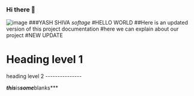 ### Hi there 👋
![image](https://github.com/Yashshiva75/Yashshiva75/assets/124360143/f8d40c92-c24a-4360-b842-ff702a7b85de)
###YASH SHIVA
*softage*
#HELLO WORLD
##Here is an updated version of this project documentation
#here we can explain about our project
#NEW UPDATE
<h1>Heading level 1</h1>
heading level 2
---------------

***this***is***some***blanks***



<!--
**Yashshiva75/Yashshiva75** is a ✨ _special_ ✨ repository because its `README.md` (this file) appears on your GitHub profile.

Here are some ideas to get you started:

- 🔭 I’m currently working on ...
- 🌱 I’m currently learning ...
- 👯 I’m looking to collaborate on ...
- 🤔 I’m looking for help with ...
- 💬 Ask me about ...
- 📫 How to reach me: ...
- 😄 Pronouns: ...
- ⚡ Fun fact: ...
-->
